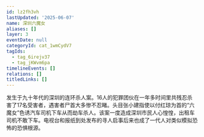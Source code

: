 ```yaml
---
id: lz2fh3vh
lastUpdated: '2025-06-07'
name: 深圳六魔女
aliases: []
layer: 3
eventDate: null
categoryId: cat_1wmCydV7
tagIds:
  - tag_6irejv37
  - tag_jKWvm6pa
timelineEvents: []
relations: []
titledLinks: []
---
```

发生于九十年代的深圳的连环杀人案。16人的犯罪团伙在一年多时间里共残忍杀害了17名受害者，遇害者尸首大多惨不忍睹。头目张小建指使以付红琼为首的“六魔女”色诱汽车司机下车从而劫车杀人。该案一度造成深圳市民人心惶惶，出租车司机不敢下车。电视台和报纸到处发布的寻人启事后来也成了一代人对类似模拟恐怖的恐惧根源。

